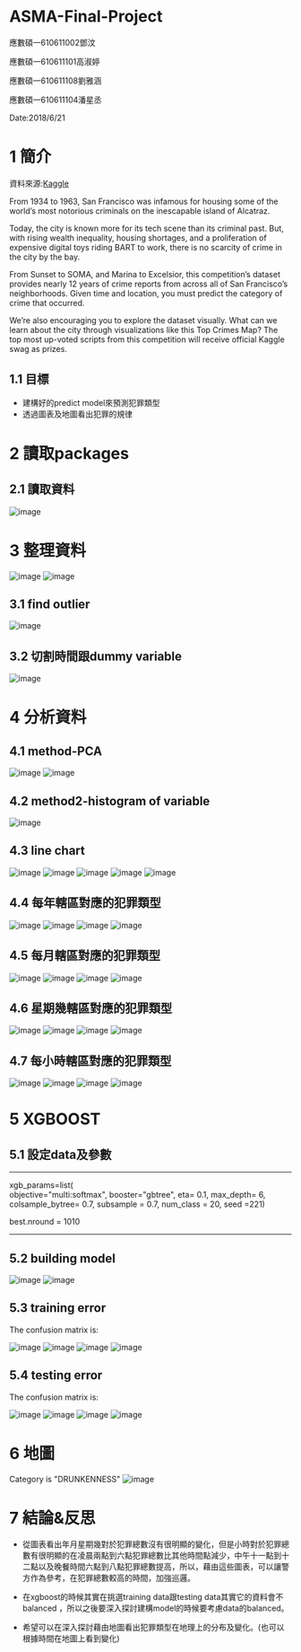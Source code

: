 # ASMA-Final-Project
應數碩一610611002鄧汶 

應數碩一610611101高淑婷 

應數碩一610611108劉雅涵

應數碩一610611104潘星丞

Date:2018/6/21

# 1 簡介
資料來源:[Kaggle](https://www.kaggle.com/c/sf-crime)

From 1934 to 1963, San Francisco was infamous for housing some of the world’s most notorious criminals on the inescapable island of Alcatraz.

Today, the city is known more for its tech scene than its criminal past. But, with rising wealth inequality, housing shortages, and a proliferation of expensive digital toys riding BART to work, there is no scarcity of crime in the city by the bay.

From Sunset to SOMA, and Marina to Excelsior, this competition’s dataset provides nearly 12 years of crime reports from across all of San Francisco’s neighborhoods. Given time and location, you must predict the category of crime that occurred.

We’re also encouraging you to explore the dataset visually. What can we learn about the city through visualizations like this Top Crimes Map? The top most up-voted scripts from this competition will receive official Kaggle swag as prizes.

## 1.1 目標
+  建構好的predict model來預測犯罪類型
+  透過圖表及地圖看出犯罪的規律

# 2 讀取packages
## 2.1 讀取資料
![image](https://github.com/fujiyo/ASMA-Final-Project/blob/master/figure-html/load%20data.JPG?raw=true)

# 3 整理資料
![image](https://github.com/fujiyo/ASMA-Final-Project/blob/master/figure-html/%E6%95%B4%E7%90%86%E8%B3%87%E6%96%99.JPG?raw=true)
![image](https://github.com/fujiyo/ASMA-Final-Project/blob/master/figure-html/unnamed-chunk-3-1.png?raw=true)

## 3.1 find outlier
![image](https://github.com/fujiyo/ASMA-Final-Project/blob/master/figure-html/unnamed-chunk-4-1.png?raw=true)

## 3.2 切割時間跟dummy variable
![image](https://github.com/fujiyo/ASMA-Final-Project/blob/master/figure-html/dummy.JPG?raw=true)

# 4 分析資料
## 4.1 method-PCA
![image](https://github.com/fujiyo/ASMA-Final-Project/blob/master/figure-html/unnamed-chunk-6-1.png?raw=true)
![image](https://github.com/fujiyo/ASMA-Final-Project/blob/master/figure-html/unnamed-chunk-6-2.png?raw=true)

## 4.2 method2-histogram of variable
![image](https://github.com/fujiyo/ASMA-Final-Project/blob/master/figure-html/unnamed-chunk-7-1.png?raw=true)

## 4.3 line chart
![image](https://github.com/fujiyo/ASMA-Final-Project/blob/master/figure-html/legend.JPG?raw=true)
![image](https://github.com/fujiyo/ASMA-Final-Project/blob/master/figure-html/unnamed-chunk-8-2.png?raw=true)
![image](https://github.com/fujiyo/ASMA-Final-Project/blob/master/figure-html/unnamed-chunk-8-3.png?raw=true)
![image](https://github.com/fujiyo/ASMA-Final-Project/blob/master/figure-html/unnamed-chunk-8-4.png?raw=true)
![image](https://github.com/fujiyo/ASMA-Final-Project/blob/master/figure-html/unnamed-chunk-8-5.png?raw=true)

## 4.4 每年轄區對應的犯罪類型
![image](https://github.com/fujiyo/ASMA-Final-Project/blob/master/figure-html/unnamed-chunk-9-1.png?raw=true)
![image](https://github.com/fujiyo/ASMA-Final-Project/blob/master/figure-html/unnamed-chunk-9-2.png?raw=true)
![image](https://github.com/fujiyo/ASMA-Final-Project/blob/master/figure-html/unnamed-chunk-9-3.png?raw=true)
![image](https://github.com/fujiyo/ASMA-Final-Project/blob/master/figure-html/unnamed-chunk-9-4.png?raw=true)

## 4.5 每月轄區對應的犯罪類型
![image](https://github.com/fujiyo/ASMA-Final-Project/blob/master/figure-html/unnamed-chunk-10-1.png?raw=true)
![image](https://github.com/fujiyo/ASMA-Final-Project/blob/master/figure-html/unnamed-chunk-10-2.png?raw=true)
![image](https://github.com/fujiyo/ASMA-Final-Project/blob/master/figure-html/unnamed-chunk-10-3.png?raw=true)
![image](https://github.com/fujiyo/ASMA-Final-Project/blob/master/figure-html/unnamed-chunk-10-4.png?raw=true)

## 4.6 星期幾轄區對應的犯罪類型
![image](https://github.com/fujiyo/ASMA-Final-Project/blob/master/figure-html/unnamed-chunk-11-1.png?raw=true)
![image](https://github.com/fujiyo/ASMA-Final-Project/blob/master/figure-html/unnamed-chunk-11-2.png?raw=true)
![image](https://github.com/fujiyo/ASMA-Final-Project/blob/master/figure-html/unnamed-chunk-11-3.png?raw=true)
![image](https://github.com/fujiyo/ASMA-Final-Project/blob/master/figure-html/unnamed-chunk-11-4.png?raw=true)

## 4.7 每小時轄區對應的犯罪類型
![image](https://github.com/fujiyo/ASMA-Final-Project/blob/master/figure-html/unnamed-chunk-12-1.png?raw=true)
![image](https://github.com/fujiyo/ASMA-Final-Project/blob/master/figure-html/unnamed-chunk-12-2.png?raw=true)
![image](https://github.com/fujiyo/ASMA-Final-Project/blob/master/figure-html/unnamed-chunk-12-3.png?raw=true)
![image](https://github.com/fujiyo/ASMA-Final-Project/blob/master/figure-html/unnamed-chunk-12-4.png?raw=true)

# 5 XGBOOST
## 5.1 設定data及參數
---------

xgb_params=list(    
  objective="multi:softmax",
  booster="gbtree",
  eta= 0.1, 
  max_depth= 6, 
  colsample_bytree= 0.7,
  subsample = 0.7,
  num_class = 20,
  seed =221)
  
best.nround = 1010

--------
## 5.2 building model
![image](https://github.com/fujiyo/ASMA-Final-Project/blob/master/figure-html/model%20logloss.JPG?raw=true)
![image](https://github.com/fujiyo/ASMA-Final-Project/blob/master/figure-html/feature.JPG?raw=true)

## 5.3 training error
The confusion matrix is:

![image](https://github.com/fujiyo/ASMA-Final-Project/blob/master/figure-html/confu.train1.JPG?raw=true)
![image](https://github.com/fujiyo/ASMA-Final-Project/blob/master/figure-html/confu.train2.JPG?raw=true)
![image](https://github.com/fujiyo/ASMA-Final-Project/blob/master/figure-html/confu.train3.JPG?raw=true)
![image](https://github.com/fujiyo/ASMA-Final-Project/blob/master/figure-html/confu.train4.JPG?raw=true)

## 5.4 testing error
The confusion matrix is:

![image](https://github.com/fujiyo/ASMA-Final-Project/blob/master/figure-html/confu.test1.JPG?raw=true)
![image](https://github.com/fujiyo/ASMA-Final-Project/blob/master/figure-html/confu.test2.JPG?raw=true)
![image](https://github.com/fujiyo/ASMA-Final-Project/blob/master/figure-html/confu.test3.JPG?raw=true)
![image](https://github.com/fujiyo/ASMA-Final-Project/blob/master/figure-html/confu.test4.JPG?raw=true)

# 6 地圖

Category is "DRUNKENNESS"
![image](https://github.com/fujiyo/ASMA-Final-Project/blob/master/figure-html/Rplot.png?raw=true)


# 7 結論&反思
+  從圖表看出年月星期幾對於犯罪總數沒有很明顯的變化，但是小時對於犯罪總數有很明顯的在凌晨兩點到六點犯罪總數比其他時間點減少，中午十一點到十二點以及晚餐時間六點到八點犯罪總數提高，所以，藉由這些圖表，可以讓警方作為參考，在犯罪總數較高的時間，加強巡邏。

+  在xgboost的時候其實在挑選training data跟testing data其實它的資料會不balanced ，所以之後要深入探討建構model的時候要考慮data的balanced。

+  希望可以在深入探討藉由地圖看出犯罪類型在地理上的分布及變化。(也可以根據時間在地圖上看到變化)

